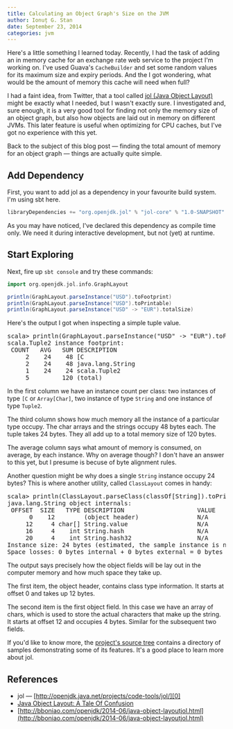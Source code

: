 ```yaml
---
title: Calculating an Object Graph's Size on the JVM
author: Ionuț G. Stan
date: September 23, 2014
categories: jvm
---
```


Here's a little something I learned today. Recently, I had the task of adding an
in memory cache for an exchange rate web service to the project I'm working on.
I've used Guava's `CacheBuilder` and set some random values for its maximum size
and expiry periods. And the I got wondering, what would be the amount of memory
this cache will need when full?

I had a faint idea, from Twitter, that a tool called [jol (Java Object Layout)][0]
might be exactly what I needed, but I wasn't exactly sure. I investigated and,
sure enough, it is a very good tool for finding not only the memory size of an
object graph, but also how objects are laid out in memory on different JVMs. This
later feature is useful when optimizing for CPU caches, but I've got no experience
with this yet.

Back to the subject of this blog post — finding the total amount of memory for
an object graph — things are actually quite simple.

## Add Dependency

First, you want to add jol as a dependency in your favourite build system. I'm
using sbt here.

```scala
libraryDependencies += "org.openjdk.jol" % "jol-core" % "1.0-SNAPSHOT" % "compile"
```

As you may have noticed, I've declared this dependency as compile time only. We
need it during interactive development, but not (yet) at runtime.

## Start Exploring

Next, fire up `sbt console` and try these commands:

```scala
import org.openjdk.jol.info.GraphLayout

println(GraphLayout.parseInstance("USD").toFootprint)
println(GraphLayout.parseInstance("USD").toPrintable)
println(GraphLayout.parseInstance("USD" -> "EUR").totalSize)
```

Here's the output I got when inspecting a simple tuple value.

<pre class="terminal">
scala&gt; println(GraphLayout.parseInstance("USD" -&gt; "EUR").toFootprint)
scala.Tuple2 instance footprint:
 COUNT   AVG   SUM DESCRIPTION
     2    24    48 [C
     2    24    48 java.lang.String
     1    24    24 scala.Tuple2
     5         120 (total)
</pre>

In the first column we have an instance count per class: two instances of type
`[C` or `Array[Char]`, two instance of type `String` and one instance of type
`Tuple2`.

The third column shows how much memory all the instance of a particular type
occupy. The char arrays and the strings occupy 48 bytes each. The tuple takes
24 bytes. They all add up to a total memory size of 120 bytes.

The average column says what amount of memory is consumed, on average, by each
instance. Why on average though? I don't have an answer to this yet, but I
presume is becuse of byte alignment rules.

Another question might be why does a single `String` instance occupy 24 bytes?
This is where another utility, called `ClassLayout` comes in handy:

<pre class="terminal">
scala&gt; println(ClassLayout.parseClass(classOf[String]).toPrintable)
java.lang.String object internals:
 OFFSET  SIZE   TYPE DESCRIPTION                    VALUE
      0    12        (object header)                N/A
     12     4 char[] String.value                   N/A
     16     4    int String.hash                    N/A
     20     4    int String.hash32                  N/A
Instance size: 24 bytes (estimated, the sample instance is not available)
Space losses: 0 bytes internal + 0 bytes external = 0 bytes total
</pre>

The output says precisely how the object fields will be lay out in the computer
memory and how much space they take up.

The first item, the object header, contains class type information. It starts
at offset 0 and takes up 12 bytes.

The second item is the first object field. In this case we have an array of
chars, which is used to store the actual characters that make up the string.
It starts at offset 12 and occupies 4 bytes. Similar for the subsequent two
fields.

If you'd like to know more, the [project's source tree][1] contains a directory
of samples demonstrating some of its features. It's a good place to learn more
about jol.

## References

 - jol — [http://openjdk.java.net/projects/code-tools/jol/][0]
 - [Java Object Layout: A Tale Of Confusion ](http://psy-lob-saw.blogspot.ro/2014/03/java-object-layout-tale-of-confusion.html)
 - [http://bboniao.com/openjdk/2014-06/java-object-layoutjol.html](http://bboniao.com/openjdk/2014-06/java-object-layoutjol.html)

[0]: http://openjdk.java.net/projects/code-tools/jol/
[1]: http://hg.openjdk.java.net/code-tools/jol
